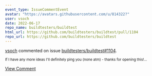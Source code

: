 ```yaml
---
event_type: IssueCommentEvent
avatar: "https://avatars.githubusercontent.com/u/814322?"
user: vsoch
date: 2022-06-17
repo_name: buildtesters/buildtest
html_url: https://github.com/buildtesters/buildtest/pull/1104
repo_url: https://github.com/buildtesters/buildtest
---
```


<a href='https://github.com/vsoch' target='_blank'>vsoch</a> commented on issue <a href='https://github.com/buildtesters/buildtest/pull/1104' target='_blank'>buildtesters/buildtest#1104</a>.

<small>If I have any more ideas I'll definitely ping you (none atm) - thanks for opening this!...</small>

<a href='https://github.com/buildtesters/buildtest/pull/1104' target='_blank'>View Comment</a>